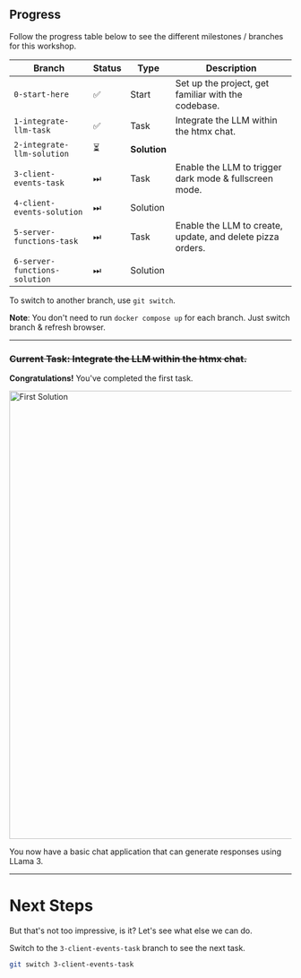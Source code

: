 ## Progress

Follow the progress table below to see the different milestones / branches for this workshop.

| Branch                      | Status | Type     | Description                                                |
|-----------------------------|-------|----------|------------------------------------------------------------|
| `0-start-here`              | ✅     | Start    | Set up the project, get familiar with the codebase.        |
| `1-integrate-llm-task`      | ✅      | Task     | Integrate the LLM within the htmx chat.                    |
| `2-integrate-llm-solution`  | ⏳     | **Solution** |                                                            |
| `3-client-events-task`      | ⏭     | Task     | Enable the LLM to trigger dark mode & fullscreen mode.     |
| `4-client-events-solution`  | ⏭     | Solution |                                                            |
| `5-server-functions-task`     | ⏭     | Task     | Enable the LLM to create, update, and delete pizza orders. |
| `6-server-functions-solution` | ⏭     | Solution |                                                            |

To switch to another branch, use `git switch`.

**Note**: You don't need to run `docker compose up` for each branch. Just switch branch & refresh browser.

---

### ~~Current Task: Integrate the LLM within the htmx chat.~~

**Congratulations!** You've completed the first task.

<img src="https://cdn.jsdelivr.net/gh/scriptogre/functional-chatbots-assets@main/2-integrate-llm-solution/assistant_responds_haikus.gif" width=800 alt="First Solution"/>

You now have a basic chat application that can generate responses using LLama 3.

---

# Next Steps

But that's not too impressive, is it? Let's see what else we can do.

Switch to the `3-client-events-task` branch to see the next task.
```bash
git switch 3-client-events-task
```